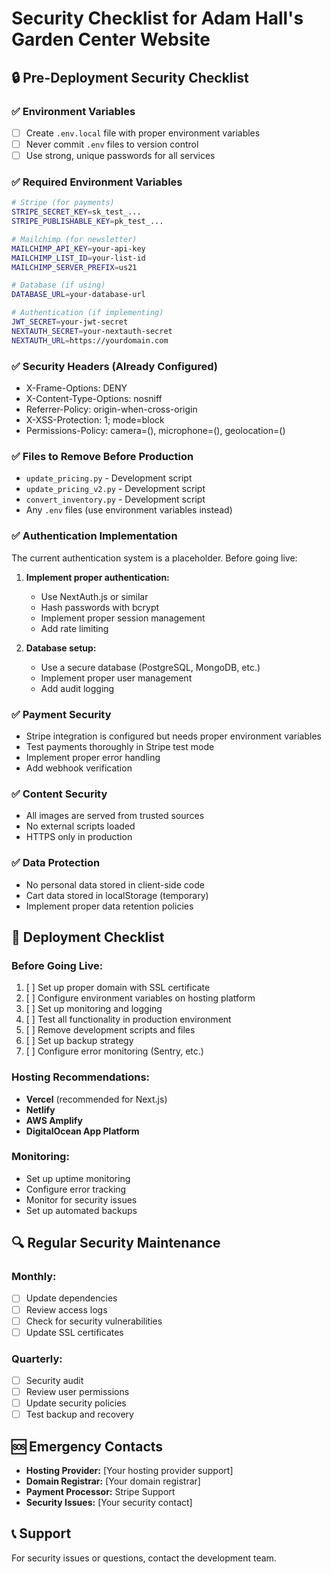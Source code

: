 # Security Checklist for Adam Hall's Garden Center Website

## 🔒 Pre-Deployment Security Checklist

### ✅ Environment Variables
- [ ] Create `.env.local` file with proper environment variables
- [ ] Never commit `.env` files to version control
- [ ] Use strong, unique passwords for all services

### ✅ Required Environment Variables
```bash
# Stripe (for payments)
STRIPE_SECRET_KEY=sk_test_...
STRIPE_PUBLISHABLE_KEY=pk_test_...

# Mailchimp (for newsletter)
MAILCHIMP_API_KEY=your-api-key
MAILCHIMP_LIST_ID=your-list-id
MAILCHIMP_SERVER_PREFIX=us21

# Database (if using)
DATABASE_URL=your-database-url

# Authentication (if implementing)
JWT_SECRET=your-jwt-secret
NEXTAUTH_SECRET=your-nextauth-secret
NEXTAUTH_URL=https://yourdomain.com
```

### ✅ Security Headers (Already Configured)
- X-Frame-Options: DENY
- X-Content-Type-Options: nosniff
- Referrer-Policy: origin-when-cross-origin
- X-XSS-Protection: 1; mode=block
- Permissions-Policy: camera=(), microphone=(), geolocation=()

### ✅ Files to Remove Before Production
- `update_pricing.py` - Development script
- `update_pricing_v2.py` - Development script
- `convert_inventory.py` - Development script
- Any `.env` files (use environment variables instead)

### ✅ Authentication Implementation
The current authentication system is a placeholder. Before going live:

1. **Implement proper authentication:**
   - Use NextAuth.js or similar
   - Hash passwords with bcrypt
   - Implement proper session management
   - Add rate limiting

2. **Database setup:**
   - Use a secure database (PostgreSQL, MongoDB, etc.)
   - Implement proper user management
   - Add audit logging

### ✅ Payment Security
- Stripe integration is configured but needs proper environment variables
- Test payments thoroughly in Stripe test mode
- Implement proper error handling
- Add webhook verification

### ✅ Content Security
- All images are served from trusted sources
- No external scripts loaded
- HTTPS only in production

### ✅ Data Protection
- No personal data stored in client-side code
- Cart data stored in localStorage (temporary)
- Implement proper data retention policies

## 🚀 Deployment Checklist

### Before Going Live:
1. [ ] Set up proper domain with SSL certificate
2. [ ] Configure environment variables on hosting platform
3. [ ] Set up monitoring and logging
4. [ ] Test all functionality in production environment
5. [ ] Remove development scripts and files
6. [ ] Set up backup strategy
7. [ ] Configure error monitoring (Sentry, etc.)

### Hosting Recommendations:
- **Vercel** (recommended for Next.js)
- **Netlify**
- **AWS Amplify**
- **DigitalOcean App Platform**

### Monitoring:
- Set up uptime monitoring
- Configure error tracking
- Monitor for security issues
- Set up automated backups

## 🔍 Regular Security Maintenance

### Monthly:
- [ ] Update dependencies
- [ ] Review access logs
- [ ] Check for security vulnerabilities
- [ ] Update SSL certificates

### Quarterly:
- [ ] Security audit
- [ ] Review user permissions
- [ ] Update security policies
- [ ] Test backup and recovery

## 🆘 Emergency Contacts

- **Hosting Provider:** [Your hosting provider support]
- **Domain Registrar:** [Your domain registrar]
- **Payment Processor:** Stripe Support
- **Security Issues:** [Your security contact]

## 📞 Support

For security issues or questions, contact the development team.

